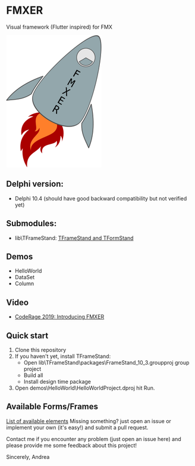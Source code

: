 # FMXER
Visual framework (Flutter inspired) for FMX

![FMXER](media/FMXER_R_256.png)

## Delphi version:
 - Delphi 10.4 (should have good backward compatibility but not verified yet)

## Submodules:
 - lib\TFrameStand: [TFrameStand and TFormStand](https://github.com/andrea-magni/TFrameStand)
  
## Demos
 - HelloWorld
 - DataSet
 - Column

## Video
 - [CodeRage 2019: Introducing FMXER](https://youtu.be/RiK2re19Kyk)

## Quick start
1. Clone this repository
2. If you haven't yet, install TFrameStand:
    - Open lib\TFrameStand\packages\FrameStand_10_3.groupproj group project
    - Build all
    - Install design time package
3. Open demos\HelloWorld\HelloWorldProject.dproj hit Run.

## Available Forms/Frames
[List of available elements](List.md)
Missing something? just open an issue or implement your own (it's easy!) and submit a pull request.

Contact me if you encounter any problem (just open an issue here) and please provide me some feedback about this project!

Sincerely,
Andrea
